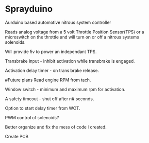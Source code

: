 # Sprayduino
Aurduino based automotive nitrous system controller

Reads analog voltage from a 5 volt Throttle Position Sensor(TPS) or a microswitch on the throttle
and will turn on or off a nitrous systems solenoids. 

Will provide 5v to power an independant TPS.

Transbrake input - inhibit activation while transbrake is engaged.

Activation delay timer - on trans brake release.

#Future plans
  Read engine RPM from tach.
  
  Window switch - minimum and maximum rpm for activation.
  
  A safety timeout - shut off after n# seconds.
  
  Option to start delay timer from WOT.
  
  PWM control of solenoids?
  
  Better organize and fix the mess of code I created.
  
  Create PCB.
